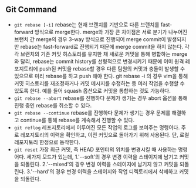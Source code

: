 ## Git Command

- `git rebase [-i]`
  rebase는 현재 브랜치를 기반으로 다른 브랜치를 fast-forward 방식으로 merge한다.
  merge와 가장 큰 차이점은 서로 분기가 나누어진 브랜치 간 merge의 경우 3-way 방식으로 진행되어 merge commit이 발생되지만 rebase는 fast-forward로 진행되기 때문에 merge commit을 하지 않는다.
  각각 브랜치의 기존 커밋 히스토리를 유지한 채 새로운 커밋을 통해 병합하는 merge와 달리, rebase는 commit history를 선형적으로 변경시키기 때문에 이미 원격 레포지토리에 push된 커밋을 rebase할 경우 다른 팀원의 커밋과 충돌이 발생할 수 있으므로 미리 rebase를 하고 push 해야 한다.
  git rebase -i 의 경우 vim을 통해 커밋 히스토리를 재조정하거나 커밋 메시지를 수정하는 등 여러 작업을 수행할 수 있도록 한다. 예를 들어 squash 옵션으로 커밋을 통합하는 것도 가능하다.
  <br>
- `git rebase --abort`
  rebase를 진행하다 문제가 생기는 경우 abort 옵션을 통해 진행 중인 rebase를 취소할 수 있다.
  <br>
- `git rebase --continue`
  rebase를 진행하다 문제가 생기는 경우 문제를 해결하고 continue를 통해 rebase를 계속해서 진행할 수 있다.
  <br>
- `git reflog`
  레포지토리에서 이루어진 모든 작업의 로그를 보여주는 명령어다. 주로 레포지토리의 이력을 확인하고, 이전 커밋으로 돌아가기 위해 사용된다. 단, 로컬 레포지토리 한정으로 동작한다.
  <br>
- `git reset`
  가장 최근 커밋, 즉 HEAD 포인터의 위치를 변경시킬 때 사용하는 명령어다.
  세가지 모드가 있는데,
  1.'--soft'의 경우 변경 이력을 스테이지에 남기고 커밋을 되돌린다.
  2.'--mixed'의 경우 변경 이력을 스테이지에 남기지 않고 커밋을 되돌린다.
  3.'--hard'의 경우 변경 이력을 스테이지와 작업 디렉토리에서 삭제하고 커밋을 되돌린다.
